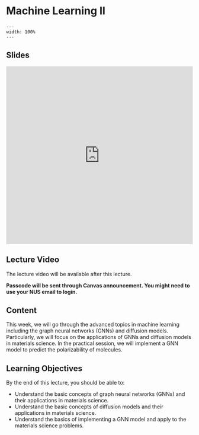 # Machine Learning II
```{image} ../figures/machine_learning_title2.jpeg
---
width: 100%
---
```

## Slides
<iframe src="https://docs.google.com/presentation/d/e/2PACX-1vQlpTOegXs2ZwFX41GQfqR3anymQidh0j80a3bhH8sZLC8jfgWCPvt1Uemu1xD90l1KhIASeSNLRpSh/embed?start=false&loop=false&delayms=3000" frameborder="0" width="100%" height="480" allowfullscreen="true" mozallowfullscreen="true" webkitallowfullscreen="true"></iframe>

## Lecture Video
The lecture video will be available after this lecture.

**Passcode will be sent through Canvas announcement. You might need to use your NUS email to login.**

## Content
This week, we will go through the advanced topics in machine learning including the graph neural networks (GNNs) and diffusion models. Particularly, we will focus on the applications of GNNs and diffusion models in materials science. In the practical session, we will implement a GNN model to predict the polarizability of molecules.

## Learning Objectives
By the end of this lecture, you should be able to:
- Understand the basic concepts of graph neural networks (GNNs) and their applications in materials science.
- Understand the basic concepts of diffusion models and their applications in materials science.
- Understand the basics of implementing a GNN model and apply to the materials science problems.
